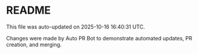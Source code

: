 # README

This file was auto-updated on 2025-10-16 16:40:31 UTC.

Changes were made by Auto PR Bot to demonstrate automated updates, PR creation, and merging.
